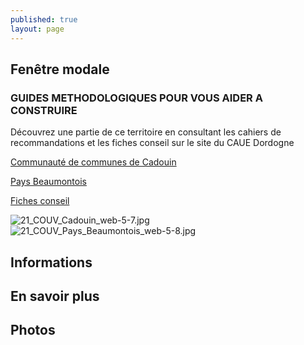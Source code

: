 ```yaml
---
published: true
layout: page
---
```


## Fenêtre modale

### GUIDES METHODOLOGIQUES POUR VOUS AIDER A CONSTRUIRE

Découvrez une partie de ce territoire en consultant les cahiers de recommandations et les fiches conseil sur le site du CAUE Dordogne

[Communauté de communes de Cadouin](https://fr.calameo.com/read/004999995319bba513e37)

[Pays Beaumontois](https://fr.calameo.com/read/0049999953279e4ef3ca3)

[Fiches conseil](http://cauedordogne.com/25-fiches-conseils/)


![21_COUV_Cadouin_web-5-7.jpg]({{site.baseurl}}/data/images/21/portrait/21_COUV_Cadouin_web-5-7.jpg) ![21_COUV_Pays_Beaumontois_web-5-8.jpg]({{site.baseurl}}/data/images/21/portrait/21_COUV_Pays_Beaumontois_web-5-8.jpg)


## Informations

## En savoir plus

## Photos
